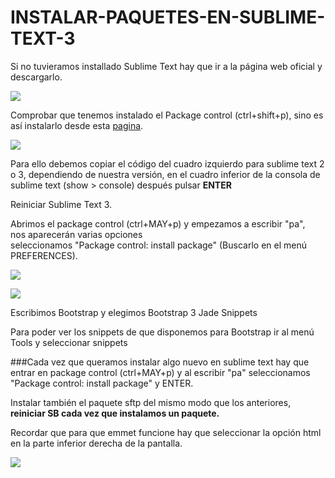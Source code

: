 # INSTALAR-PAQUETES-EN-SUBLIME-TEXT-3  

Si no tuvieramos installado Sublime Text hay que ir a la página web oficial y descargarlo.  

![](http://grabilla.com/05516-3ab6fda1-7ce0-4f1b-bd68-5ce76b6d672a.png)


Comprobar que tenemos instalado el Package control (ctrl+shift+p), sino es así instalarlo desde esta [pagina](https://packagecontrol.io/installation).    

   ![](http://grabilla.com/0520d-f519a486-d25b-4703-af85-3eec40fd771f.png)
  
  
Para ello debemos copiar el código del cuadro izquierdo para sublime text 2 o 3, dependiendo de nuestra versión, en el cuadro inferior de la consola de sublime text (show > console) después pulsar **ENTER**  

Reiniciar Sublime Text 3.  

Abrimos el package control (ctrl+MAY+p) y empezamos a escribir "pa",  
nos aparecerán varias opciones  
seleccionamos "Package control: install package" (Buscarlo en el menú PREFERENCES).  


![](http://grabilla.com/0520d-ded97eae-0ddf-4b16-b685-6e06f51ff6c2.png)  


![](http://grabilla.com/0520d-57fe0d4e-a3d1-406a-a895-4ac8f8b64181.png)

Escribimos Bootstrap y elegimos Bootstrap 3 Jade Snippets  

Para poder ver los snippets de que disponemos para Bootstrap ir al menú Tools y seleccionar snippets  

###Cada vez que queramos instalar algo nuevo en sublime text hay que entrar en package control (ctrl+MAY+p) y al escribir "pa" seleccionamos "Package control: install package" y ENTER.  

Instalar también el paquete sftp del mismo modo que los anteriores, **reiniciar SB cada vez que instalamos un paquete.**    

Recordar que para que emmet funcione hay que seleccionar la opción html en la parte inferior derecha de la pantalla.  

![](http://grabilla.com/06213-a7a7faa1-8be0-4cd5-8559-1c85e07fa1e5.png)
